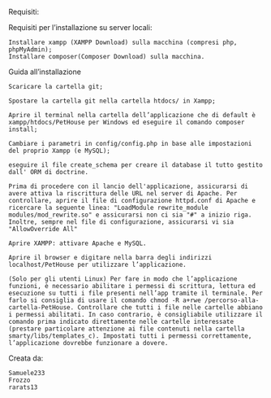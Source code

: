 Requisiti:

Requisiti per l’installazione su server locali:

    Installare xampp (XAMPP Download) sulla macchina (compresi php, phpMyAdmin);
    Installare composer(Composer Download) sulla macchina.

Guida all’installazione

    Scaricare la cartella git;

    Spostare la cartella git nella cartella htdocs/ in Xampp;

    Aprire il terminal nella cartella dell’applicazione che di default è xampp/htdocs/PetHouse per Windows ed eseguire il comando composer install;

    Cambiare i parametri in config/config.php in base alle impostazioni del proprio Xampp (e MySQL);

    eseguire il file create_schema per creare il database il tutto gestito dall' ORM di doctrine.

    Prima di procedere con il lancio dell'applicazione, assicurarsi di avere attiva la riscrittura delle URL nel server di Apache. Per controllare, aprire il file di configurazione httpd.conf di Apache e ricercare la seguente linea: "LoadModule rewrite_module modules/mod_rewrite.so" e assicurarsi non ci sia "#" a inizio riga. Inoltre, sempre nel file di configurazione, assicurarsi vi sia "AllowOverride All"

    Aprire XAMPP: attivare Apache e MySQL.

    Aprire il browser e digitare nella barra degli indirizzi localhost/PetHouse per utilizzare l’applicazione.

    (Solo per gli utenti Linux) Per fare in modo che l’applicazione funzioni, è necessario abilitare i permessi di scrittura, lettura ed esecuzione su tutti i file presenti nell’app tramite il terminale. Per farlo si consiglia di usare il comando chmod -R a+rwe /percorso-alla-cartella-PetHouse. Controllare che tutti i file nelle cartelle abbiano i permessi abilitati. In caso contrario, è consigliabile utilizzare il comando prima indicato direttamente nelle cartelle interessate (prestare particolare attenzione ai file contenuti nella cartella smarty/libs/templates_c). Impostati tutti i permessi correttamente, l’applicazione dovrebbe funzionare a dovere.

Creata da:

    Samuele233
    Frozzo
    rarats13